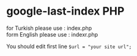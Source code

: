 # google-last-index PHP 

for Turkish please use : index.php<br>
form English please use : indexr.php

You should edit first line
<code>$url = "your site url";</code>
